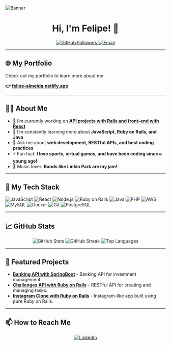 <!-- Custom Banner -->
![Banner](https://via.placeholder.com/1200x300?text=Welcome+to+my+GitHub!)

<h1 align="center">Hi, I'm Felipe! 👋</h1>

<p align="center">
  <a href="https://github.com/devFelipeAlmeida">
    <img src="https://img.shields.io/github/followers/devFelipeAlmeida?label=Follow&style=social" alt="GitHub Followers">
  </a>
  <a href="mailto:devfelipealmeida@gmail.com">
    <img src="https://img.shields.io/badge/Email-devfelipealmeida%40gmail.com-red" alt="Email">
  </a>
</p>

---

## 🌐 My Portfolio

Check out my portfolio to learn more about me:

**👉 [felipe-almeida.netlify.app](https://felipe-almeida.netlify.app)**

---

## 👨‍💻 About Me

- 🔭 I’m currently working on **[API projects with Rails and front-end with React](https://github.com/devFelipeAlmeida)**
- 🌱 I’m constantly learning more about **JavaScript, Ruby on Rails, and Java**
- 💬 Ask me about **web development, RESTful APIs, and best coding practices**
- ⚡ Fun fact: **I love sports, virtual games, and have been coding since a young age!**
- 🎵 Music lover: **Bands like Linkin Park are my jam!**

---

## 🚀 My Tech Stack

![JavaScript](https://img.shields.io/badge/JavaScript-F7DF1E?style=for-the-badge&logo=javascript&logoColor=black)
![React](https://img.shields.io/badge/React-61DAFB?style=for-the-badge&logo=react&logoColor=black)
![Node.js](https://img.shields.io/badge/Node.js-339933?style=for-the-badge&logo=node.js&logoColor=white)
![Ruby on Rails](https://img.shields.io/badge/Ruby_on_Rails-CC0000?style=for-the-badge&logo=ruby-on-rails&logoColor=white)
![Java](https://img.shields.io/badge/Java-007396?style=for-the-badge&logo=java&logoColor=white)
![PHP](https://img.shields.io/badge/PHP-777BB4?style=for-the-badge&logo=php&logoColor=white)
![AWS](https://img.shields.io/badge/AWS-232F3E?style=for-the-badge&logo=amazon-aws&logoColor=white)
![MySQL](https://img.shields.io/badge/MySQL-4479A1?style=for-the-badge&logo=mysql&logoColor=white)
![Docker](https://img.shields.io/badge/Docker-2496ED?style=for-the-badge&logo=docker&logoColor=white)
![Git](https://img.shields.io/badge/Git-F05032?style=for-the-badge&logo=git&logoColor=white)
![PostgreSQL](https://img.shields.io/badge/PostgreSQL-316192?style=for-the-badge&logo=postgresql&logoColor=white)

---

## 📈 GitHub Stats

<p align="center">
  <img src="https://github-readme-stats.vercel.app/api?username=devFelipeAlmeida&show_icons=true&theme=radical" alt="GitHub Stats">
  <img src="https://github-readme-streak-stats.herokuapp.com/?user=devFelipeAlmeida&theme=radical" alt="GitHub Streak">
  <img src="https://github-readme-stats.vercel.app/api/top-langs/?username=devFelipeAlmeida&layout=compact&theme=radical" alt="Top Languages">
</p>

---

## 📂 Featured Projects

- [**Banking API with SpringBoot**](https://github.com/devFelipeAlmeida/agregador_de_investimento) - Banking API for investment management.
- [**Challenges API with Ruby on Rails**](https://github.com/devFelipeAlmeida/api-desafios) - RESTful API for creating and managing tasks.
- [**Instagram Clone with Ruby on Rails**](https://github.com/devFelipeAlmeida/RubyGram) - Instagram-like app built using pure Ruby on Rails.

---

## 📫 How to Reach Me

<p align="center">
  <a href="https://www.linkedin.com/in/felipe-longo-580b68235/" target="_blank"><img src="https://img.shields.io/badge/-LinkedIn-%230077B5?style=for-the-badge&logo=linkedin&logoColor=white" alt="LinkedIn"></a>
</p>
